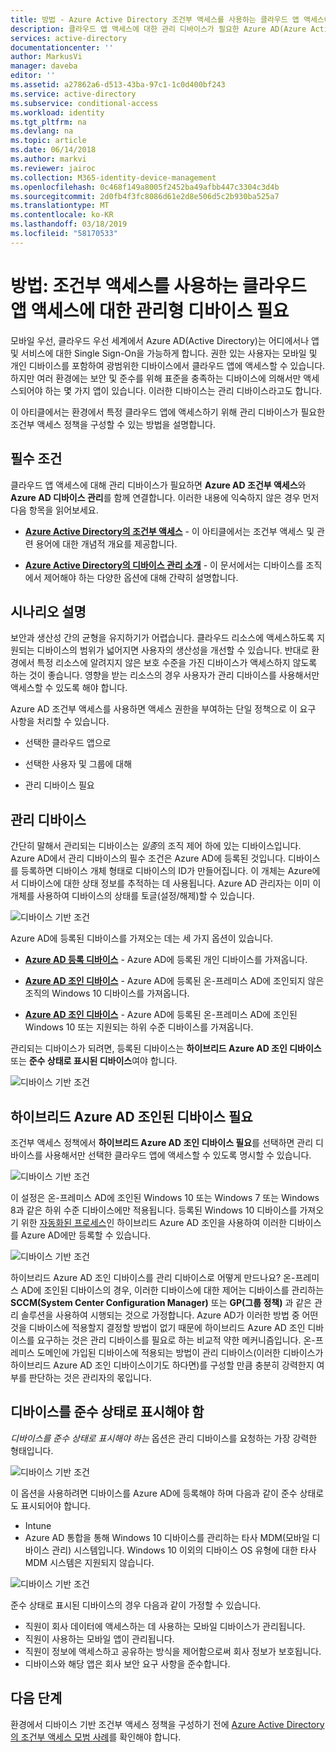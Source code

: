 ```yaml
---
title: 방법 - Azure Active Directory 조건부 액세스를 사용하는 클라우드 앱 액세스에 대한 관리 디바이스 필요 | Microsoft Docs
description: 클라우드 앱 액세스에 대한 관리 디바이스가 필요한 Azure AD(Azure Active Directory) 디바이스 기반 조건부 액세스 정책을 구성하는 방법을 알아봅니다.
services: active-directory
documentationcenter: ''
author: MarkusVi
manager: daveba
editor: ''
ms.assetid: a27862a6-d513-43ba-97c1-1c0d400bf243
ms.service: active-directory
ms.subservice: conditional-access
ms.workload: identity
ms.tgt_pltfrm: na
ms.devlang: na
ms.topic: article
ms.date: 06/14/2018
ms.author: markvi
ms.reviewer: jairoc
ms.collection: M365-identity-device-management
ms.openlocfilehash: 0c468f149a8005f2452ba49afbb447c3304c3d4b
ms.sourcegitcommit: 2d0fb4f3fc8086d61e2d8e506d5c2b930ba525a7
ms.translationtype: MT
ms.contentlocale: ko-KR
ms.lasthandoff: 03/18/2019
ms.locfileid: "58170533"
---
```

# <a name="how-to-require-managed-devices-for-cloud-app-access-with-conditional-access"></a>방법: 조건부 액세스를 사용하는 클라우드 앱 액세스에 대한 관리형 디바이스 필요

모바일 우선, 클라우드 우선 세계에서 Azure AD(Active Directory)는 어디에서나 앱 및 서비스에 대한 Single Sign-On을 가능하게 합니다. 권한 있는 사용자는 모바일 및 개인 디바이스를 포함하여 광범위한 디바이스에서 클라우드 앱에 액세스할 수 있습니다. 하지만 여러 환경에는 보안 및 준수를 위해 표준을 충족하는 디바이스에 의해서만 액세스되어야 하는 몇 가지 앱이 있습니다. 이러한 디바이스는 관리 디바이스라고도 합니다. 

이 아티클에서는 환경에서 특정 클라우드 앱에 액세스하기 위해 관리 디바이스가 필요한 조건부 액세스 정책을 구성할 수 있는 방법을 설명합니다. 


## <a name="prerequisites"></a>필수 조건

클라우드 앱 액세스에 대해 관리 디바이스가 필요하면 **Azure AD 조건부 액세스**와 **Azure AD 디바이스 관리**를 함께 연결합니다. 이러한 내용에 익숙하지 않은 경우 먼저 다음 항목을 읽어보세요.

- **[Azure Active Directory의 조건부 액세스](../active-directory-conditional-access-azure-portal.md)** - 이 아티클에서는 조건부 액세스 및 관련 용어에 대한 개념적 개요를 제공합니다.

- **[Azure Active Directory의 디바이스 관리 소개](../devices/overview.md)** - 이 문서에서는 디바이스를 조직에서 제어해야 하는 다양한 옵션에 대해 간략히 설명합니다. 


## <a name="scenario-description"></a>시나리오 설명

보안과 생산성 간의 균형을 유지하기가 어렵습니다. 클라우드 리소스에 액세스하도록 지원되는 디바이스의 범위가 넓어지면 사용자의 생산성을 개선할 수 있습니다. 반대로 환경에서 특정 리소스에 알려지지 않은 보호 수준을 가진 디바이스가 액세스하지 않도록 하는 것이 좋습니다. 영향을 받는 리소스의 경우 사용자가 관리 디바이스를 사용해서만 액세스할 수 있도록 해야 합니다. 

Azure AD 조건부 액세스를 사용하면 액세스 권한을 부여하는 단일 정책으로 이 요구 사항을 처리할 수 있습니다.

- 선택한 클라우드 앱으로

- 선택한 사용자 및 그룹에 대해

- 관리 디바이스 필요


## <a name="managed-devices"></a>관리 디바이스  

간단히 말해서 관리되는 디바이스는 *일종*의 조직 제어 하에 있는 디바이스입니다. Azure AD에서 관리 디바이스의 필수 조건은 Azure AD에 등록된 것입니다. 디바이스를 등록하면 디바이스 개체 형태로 디바이스의 ID가 만들어집니다. 이 개체는 Azure에서 디바이스에 대한 상태 정보를 추적하는 데 사용됩니다. Azure AD 관리자는 이미 이 개체를 사용하여 디바이스의 상태를 토글(설정/해제)할 수 있습니다.
  
![디바이스 기반 조건](./media/require-managed-devices/32.png)

Azure AD에 등록된 디바이스를 가져오는 데는 세 가지 옵션이 있습니다.

- **[Azure AD 등록 디바이스](../devices/overview.md#azure-ad-registered-devices)** - Azure AD에 등록된 개인 디바이스를 가져옵니다.

- **[Azure AD 조인 디바이스](../devices/overview.md#azure-ad-joined-devices)** - Azure AD에 등록된 온-프레미스 AD에 조인되지 않은 조직의 Windows 10 디바이스를 가져옵니다. 

- **[Azure AD 조인 디바이스](../devices/overview.md#hybrid-azure-ad-joined-devices)** - Azure AD에 등록된 온-프레미스 AD에 조인된 Windows 10 또는 지원되는 하위 수준 디바이스를 가져옵니다.

관리되는 디바이스가 되려면, 등록된 디바이스는 **하이브리드 Azure AD 조인 디바이스** 또는 **준수 상태로 표시된 디바이스**여야 합니다.  

![디바이스 기반 조건](./media/require-managed-devices/47.png)

 
## <a name="require-hybrid-azure-ad-joined-devices"></a>하이브리드 Azure AD 조인된 디바이스 필요

조건부 액세스 정책에서 **하이브리드 Azure AD 조인 디바이스 필요**를 선택하면 관리 디바이스를 사용해서만 선택한 클라우드 앱에 액세스할 수 있도록 명시할 수 있습니다. 

![디바이스 기반 조건](./media/require-managed-devices/10.png)

이 설정은 온-프레미스 AD에 조인된 Windows 10 또는 Windows 7 또는 Windows 8과 같은 하위 수준 디바이스에만 적용됩니다. 등록된 Windows 10 디바이스를 가져오기 위한 [자동화된 프로세스](../devices/hybrid-azuread-join-plan.md)인 하이브리드 Azure AD 조인을 사용하여 이러한 디바이스를 Azure AD에만 등록할 수 있습니다. 

![디바이스 기반 조건](./media/require-managed-devices/45.png)

하이브리드 Azure AD 조인 디바이스를 관리 디바이스로 어떻게 만드나요?  온-프레미스 AD에 조인된 디바이스의 경우, 이러한 디바이스에 대한 제어는 디바이스를 관리하는 **SCCM(System Center Configuration Manager)** 또는 **GP(그룹 정책)** 과 같은 관리 솔루션을 사용하여 시행되는 것으로 가정합니다. Azure AD가 이러한 방법 중 어떤 것을 디바이스에 적용할지 결정할 방법이 없기 때문에 하이브리드 Azure AD 조인 디바이스를 요구하는 것은 관리 디바이스를 필요로 하는 비교적 약한 메커니즘입니다. 온-프레미스 도메인에 가입된 디바이스에 적용되는 방법이 관리 디바이스(이러한 디바이스가 하이브리드 Azure AD 조인 디바이스이기도 하다면)를 구성할 만큼 충분히 강력한지 여부를 판단하는 것은 관리자의 몫입니다.


## <a name="require-device-to-be-marked-as-compliant"></a>디바이스를 준수 상태로 표시해야 함

*디바이스를 준수 상태로 표시해야 하는* 옵션은 관리 디바이스를 요청하는 가장 강력한 형태입니다.

![디바이스 기반 조건](./media/require-managed-devices/11.png)

이 옵션을 사용하려면 디바이스를 Azure AD에 등록해야 하며 다음과 같이 준수 상태로도 표시되어야 합니다.
         
- Intune
- Azure AD 통합을 통해 Windows 10 디바이스를 관리하는 타사 MDM(모바일 디바이스 관리) 시스템입니다. Windows 10 이외의 디바이스 OS 유형에 대한 타사 MDM 시스템은 지원되지 않습니다.
 
![디바이스 기반 조건](./media/require-managed-devices/46.png)



준수 상태로 표시된 디바이스의 경우 다음과 같이 가정할 수 있습니다. 

- 직원이 회사 데이터에 액세스하는 데 사용하는 모바일 디바이스가 관리됩니다.
- 직원이 사용하는 모바일 앱이 관리됩니다.
- 직원이 정보에 액세스하고 공유하는 방식을 제어함으로써 회사 정보가 보호됩니다.
- 디바이스와 해당 앱은 회사 보안 요구 사항을 준수합니다.




## <a name="next-steps"></a>다음 단계

환경에서 디바이스 기반 조건부 액세스 정책을 구성하기 전에 [Azure Active Directory의 조건부 액세스 모범 사례](best-practices.md)를 확인해야 합니다.

